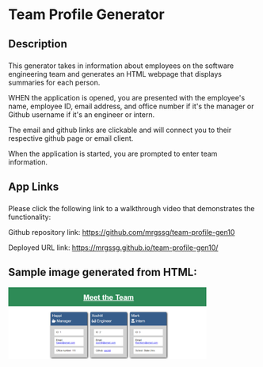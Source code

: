 # Team Profile Generator

## Description
###
This generator takes in information about employees on the software engineering team and generates an HTML webpage that displays summaries for each person.

WHEN the application is opened, you are presented with the employee's name, employee ID, email address, and office number if it's the manager or Github username if it's an engineer or intern.  

The email and github links are clickable and will connect you to their respective github page or email client.  

When the application is started, you are prompted to enter team information.  

## App Links
###
Please click the following link to a walkthrough video that demonstrates the functionality:

Github repository link: https://github.com/mrgssg/team-profile-gen10

Deployed URL link: https://mrgssg.github.io/team-profile-gen10/

## Sample image generated from HTML: 
<img src="./sampleHTML.png" width = "400px">

